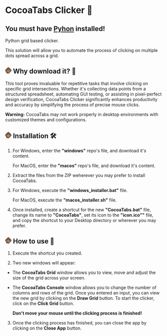 # CocoaTabs Clicker 🍫

## You must have [Pyhon](https://www.python.org/downloads/) installed!

Python grid based clicker.

This solution will allow you to automate the process of clicking on multiple dots spread across a grid.

## <img src="icon.png" alt="CocoaTabs logo" height="20"> Why download it? 🌱

This tool proves invaluable for repetitive tasks that involve clicking on specific grid intersections. Whether it's collecting data points from a structured spreadsheet, automating GUI testing, or assisting in pixel-perfect design verification, CocoaTabs Clicker significantly enhances productivity and accuracy by simplifying the process of precise mouse clicks.

**Warning:** CocoaTabs may not work properly in desktop environments with customized themes and configurations.

## <img src="icon.png" alt="CocoaTabs logo" height="20"> Installation 🛠️

1. For Windows, enter the **"windows"** repo's file, and download it's content.

   For MacOS, enter the **"macos"** repo's file, and download it's content.
   
3. Extract the files from the ZIP weherever you may prefer to install CocoaTabs.

4. For Windows, execute the **"windows_installer.bat"** file.

   For MacOS, execute the **"macos_installer.sh"** file.

5. Once installed, create a shortcut for the new **"CocoaTabs.bat"** file, change its name to **"CocoaTabs"**, set its icon to the **"icon.ico""** file, and copy the shortcut to your Desktop directory or wherever you may prefer.

## <img src="icon.png" alt="CocoaTabs logo" height="20"> How to use 📖

1. Execute the shortcut you created.

2. Two new windows will appear:

  - The **CocoaTabs Grid** window allows you to view, move and adjust the size of the grid across your screen.
  
  - The **CocoaTabs Console** window allows you to change the number of columns and rows of the grid. Once you entered an input, you can view the new grid by clicking on the **Draw Grid** button. To start the clicker, click on the **Click Grid** button.

    **Don't move your mouse until the clicking process is finished!**

3. Once the clicking process has finished, you can close the app by clicking on the **Close App** button.
